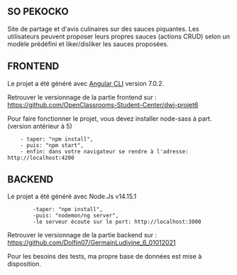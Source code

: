 ## SO PEKOCKO

Site de partage et d'avis culinaires sur des sauces piquantes.
Les utilisateurs peuvent proposer leurs propres sauces (actions CRUD) selon un modèle prédéfini et liker/disliker les sauces proposées.

## FRONTEND

Le projet a été généré avec [Angular CLI](https://github.com/angular/angular-cli) version 7.0.2.

Retrouver le versionnage de la partie frontend sur : <https://github.com/OpenClassrooms-Student-Center/dwj-projet6>

Pour faire fonctionner le projet, vous devez installer node-sass à part. (version antérieur à 5)

        - taper: "npm install",
        - puis: "npm start",
        - enfin: dans votre navigateur se rendre à l'adresse: http://localhost:4200

## BACKEND

Le projet a été généré avec Node.Js v14.15.1

            -taper: "npm install",
            -puis: "nodemon/ng server",
            -le serveur écoute sur le port: http://localhost:3000

Retrouver le versionnage de la partie backend sur : https://github.com/Dolfin07/GermainLudivine_6_01012021

Pour les besoins des tests, ma propre base de données est mise à disposition.
